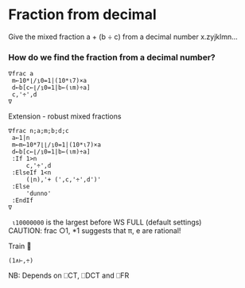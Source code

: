 # Fraction from decimal
Give the mixed fraction a + (b ÷ c) from a decimal number x.zyjklmn...

### How do we find the fraction from a decimal number?
```APL
∇frac a
 m←10*⌊/⍸0=1|(10*⍳7)×a
 d←b[c←⌊/⍸0=1|b←(⍳m)÷a]
 c,'÷',d
∇
```
Extension - robust mixed fractions
```APL
∇frac n;a;m;b;d;c
 a←1|n
 m←m←10*7⌊⌊/⍸0=1|(10*⍳7)×a
 d←b[c←⌊/⍸0=1|b←(⍳m)÷a]
 :If 1>n
     c,'÷',d
 :ElseIf 1<n
     (⌊n),'+ (',c,'÷',d')'
 :Else
     'dunno'
 :EndIf
∇
```
``` ⍳10000000``` is the largest before WS FULL (default settings)  
CAUTION: frac ○1, *1 suggests that π, e are rational!

Train 🚂
```APL
(1∧⊢,÷)
```
NB: Depends on ⎕CT, ⎕DCT and ⎕FR
